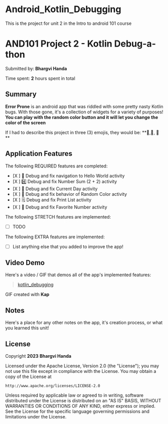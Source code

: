 # Android_Kotlin_Debugging
This is the project for unit 2 in the Intro to android 101 course
<!-- (This is a comment) INSTRUCTIONS: Go through this page and fill out any **bolded** entries with their correct values.-->

# AND101 Project 2 - Kotlin Debug-a-thon

Submitted by: **Bhargvi Handa**

Time spent: **2** hours spent in total

## Summary

**Error Prone** is an android app that was riddled with some pretty nasty Kotlin bugs.  With those gone, it's a collection of widgets for a variety of purposes!  **You can play with the random color button and it will let you change the color of the screen**

If I had to describe this project in three (3) emojis, they would be: **📅,🌈, 📝 **

## Application Features

<!-- (This is a comment) Please be sure to change the [ ] to [x] for any features you completed.  If a feature is not checked [x], you might miss the points for that item! -->

The following REQUIRED features are completed:

- [X ] 👋 Debug and fix navigation to Hello World activity
- [X ] 4️⃣ Debug and fix Number Sum (2 + 2) activity
- [X ] 📅 Debug and fix Current Day activity 
- [X ] 🌈 Debug and fix behavior of Random Color activity
- [X ] 🗒️ Debug and fix Print List activity
- [X ] 💯 Debug and fix Favorite Number activity

The following STRETCH features are implemented:

- [ ] TODO

The following EXTRA features are implemented:

- [ ] List anything else that you added to improve the app!

## Video Demo

Here's a video / GIF that demos all of the app's implemented features:

<blockquote class="imgur-embed-pub" lang="en" data-id="a/0w3WVTa"  ><a href="//imgur.com/a/0w3WVTa">kotlin_debugging</a></blockquote><script async src="//s.imgur.com/min/embed.js" charset="utf-8"></script>

GIF created with **Kap**

<!-- Recommended tools:
- [Kap](https://getkap.co/) for macOS
- [ScreenToGif](https://www.screentogif.com/) for Windows
- [peek](https://github.com/phw/peek) for Linux. -->

## Notes

Here's a place for any other notes on the app, it's creation process, or what you learned this unit!

## License

Copyright **2023** **Bhargvi Handa**

Licensed under the Apache License, Version 2.0 (the "License");
you may not use this file except in compliance with the License.
You may obtain a copy of the License at

    http://www.apache.org/licenses/LICENSE-2.0

Unless required by applicable law or agreed to in writing, software
distributed under the License is distributed on an "AS IS" BASIS,
WITHOUT WARRANTIES OR CONDITIONS OF ANY KIND, either express or implied.
See the License for the specific language governing permissions and
limitations under the License.

